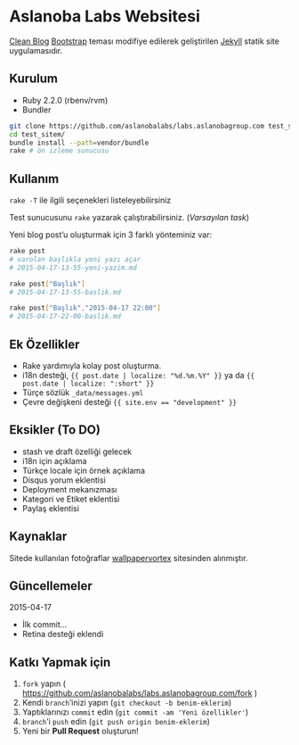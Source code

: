 # Aslanoba Labs Websitesi

[Clean Blog][01] [Bootstrap][02] teması modifiye edilerek geliştirilen
[Jekyll][03] statik site uygulamasıdır.

## Kurulum

* Ruby 2.2.0 (rbenv/rvm)
* Bundler

```bash
git clone https://github.com/aslanobalabs/labs.aslanobagroup.com test_sitem
cd test_sitem/
bundle install --path=vendor/bundle
rake # ön izleme sunucusu
```

## Kullanım

`rake -T` ile ilgili seçenekleri listeleyebilirsiniz

Test sunucusunu `rake` yazarak çalıştırabilirsiniz. (*Varsayılan task*)

Yeni blog post’u oluşturmak için 3 farklı yönteminiz var:

```bash
rake post
# varolan başlıkla yeni yazı açar
# 2015-04-17-13-55-yeni-yazim.md

rake post["Başlık"]
# 2015-04-17-13-55-baslik.md

rake post["Başlık","2015-04-17 22:00"]
# 2015-04-17-22-00-baslik.md
```

## Ek Özellikler

* Rake yardımıyla kolay post oluşturma.
* i18n desteği, `{{ post.date | localize: "%d.%m.%Y" }}` ya da
`{{ post.date | localize: ":short" }}`
* Türçe sözlük `_data/messages.yml`
* Çevre değişkeni desteği `{{ site.env == "development" }}`

## Eksikler (To DO)

* stash ve draft özelliği gelecek
* i18n için açıklama
* Türkçe locale için örnek açıklama
* Disqus yorum eklentisi
* Deployment mekanızması
* Kategori ve Etiket eklentisi
* Paylaş eklentisi

## Kaynaklar

Sitede kullanılan fotoğraflar [wallpapervortex][04] sitesinden alınmıştır.

## Güncellemeler

2015-04-17

* İlk commit...
* Retina desteği eklendi

## Katkı Yapmak için

1. `fork` yapın ( https://github.com/aslanobalabs/labs.aslanobagroup.com/fork )
2. Kendi `branch`’inizi yapın (`git checkout -b benim-eklerim`)
3. Yaptıklarınızı `commit` edin (`git commit -am 'Yeni özellikler'`)
4. `branch`’i `push` edin (`git push origin benim-eklerim`)
5. Yeni bir **Pull Request** oluşturun!

[01]: http://startbootstrap.com/template-overviews/clean-blog/
[02]: http://getbootstrap.com/
[03]: http://jekyllrb.com/
[04]: http://www.wallpapervortex.com/
